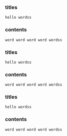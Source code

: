 ### titles
    hello wordss
### contents
    word word word word wordss

### titles
    hello wordss
### contents
    word word word word wordss

### titles
    hello wordss
### contents
    word word word word wordss
